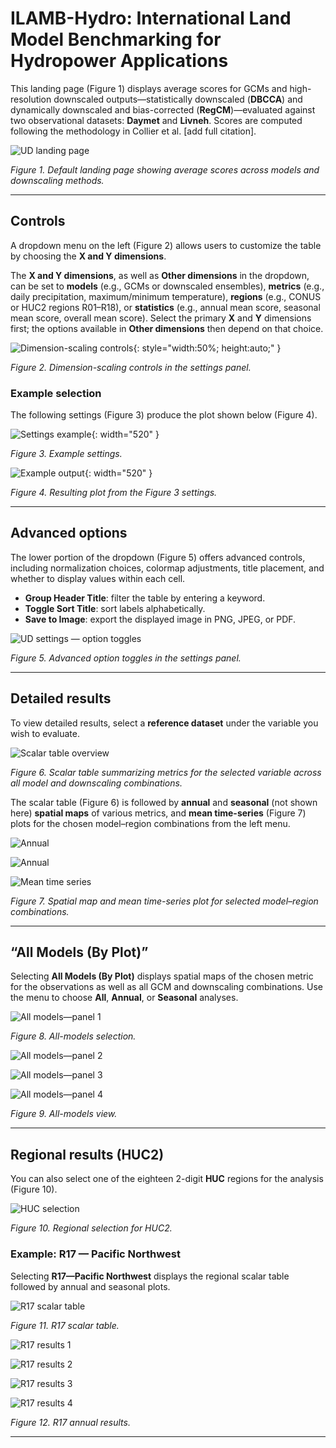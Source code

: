# ILAMB-Hydro: International Land Model Benchmarking for Hydropower Applications

This landing page (Figure 1) displays average scores for GCMs and high-resolution downscaled outputs—statistically downscaled (**DBCCA**) and dynamically downscaled and bias-corrected (**RegCM**)—evaluated against two observational datasets: **Daymet** and **Livneh**. Scores are computed following the methodology in Collier et al. [add full citation].

![UD landing page](./figs/ilamb_hydro_ud.png)

*Figure 1. Default landing page showing average scores across models and downscaling methods.*

---

## Controls

A dropdown menu on the left (Figure 2) allows users to customize the table by choosing the **X and Y dimensions**.

The **X and Y dimensions**, as well as **Other dimensions** in the dropdown, can be set to **models** (e.g., GCMs or downscaled ensembles), **metrics** (e.g., daily precipitation, maximum/minimum temperature), **regions** (e.g., CONUS or HUC2 regions R01–R18), or **statistics** (e.g., annual mean score, seasonal mean score, overall mean score). Select the primary **X** and **Y** dimensions first; the options available in **Other dimensions** then depend on that choice.

![Dimension-scaling controls](./figs/ud_settings_dimension_scaling.png){: style="width:50%; height:auto;" }


*Figure 2. Dimension-scaling controls in the settings panel.*

### Example selection

The following settings (Figure 3) produce the plot shown below (Figure 4).

![Settings example](./figs/ud_settings_example01.png){: width="520" }

*Figure 3. Example settings.*

![Example output](./figs/ud_example01.png){: width="520" }

*Figure 4. Resulting plot from the Figure 3 settings.*

---

## Advanced options

The lower portion of the dropdown (Figure 5) offers advanced controls, including normalization choices, colormap adjustments, title placement, and whether to display values within each cell.

- **Group Header Title**: filter the table by entering a keyword.
- **Toggle Sort Title**: sort labels alphabetically.
- **Save to Image**: export the displayed image in PNG, JPEG, or PDF.

![UD settings — option toggles](./figs/ud_settings_option_switch.png)


*Figure 5. Advanced option toggles in the settings panel.*

---

## Detailed results

To view detailed results, select a **reference dataset** under the variable you wish to evaluate.

![Scalar table overview](./figs/Figure5.png)

*Figure 6. Scalar table summarizing metrics for the selected variable across all model and downscaling combinations.*

The scalar table (Figure 6) is followed by **annual** and **seasonal** (not shown here) **spatial maps** of various metrics, and **mean time-series** (Figure 7) plots for the chosen model–region combinations from the left menu.

![Annual](./figs/Figure6.png)


![Annual](./figs/Figure7.png)


![Mean time series](./figs/Figure8.png)

*Figure 7. Spatial map and  mean time-series plot for selected model–region combinations.*

---

## “All Models (By Plot)”

Selecting **All Models (By Plot)** displays spatial maps of the chosen metric for the observations as well as all GCM and downscaling combinations. Use the menu to choose **All**, **Annual**, or **Seasonal** analyses.

![All models—panel 1](./figs/Figure9.png)

*Figure 8. All-models selection.*

![All models—panel 2](./figs/Figure10.png)


![All models—panel 3](./figs/Figure11.png)


![All models—panel 4](./figs/Figure12.png)

*Figure 9. All-models view.*

---

## Regional results (HUC2)

You can also select one of the eighteen 2-digit **HUC** regions for  the analysis (Figure 10).

![HUC selection](./figs/Figure13.png)

*Figure 10. Regional selection for HUC2.*

### Example: R17 — Pacific Northwest

Selecting **R17—Pacific Northwest** displays the regional scalar table followed by annual and seasonal plots.

![R17 scalar table](./figs/Figure14.png)

*Figure 11. R17 scalar table.*

![R17 results 1](./figs/Figure15.png)


![R17 results 2](./figs/Figure16.png)


![R17 results 3](./figs/Figure17.png)


![R17 results 4](./figs/Figure18.png)

*Figure 12. R17 annual results.*

---


